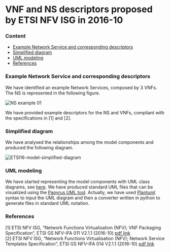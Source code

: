 # VNF and NS descriptors proposed by ETSI NFV ISG in 2016-10

### Content
- [Example Network Service and corresponding descriptors](#example-network-service-and-corresponding-descriptors)
- [Simplified diagram](#simplified-diagram)
- [UML modeling](#uml-modeling)
- [References](#references)

### Example Network Service and corresponding descriptors
We have identified an example Network Services, composed by 3 VNFs. The NS is represented in the following figure.

![NS example 01](https://github.com/superfluidity/RFB/blob/master/ETSI16/images/NS-example-01-ETSI16.png)

We have provided example descriptors for the NS and VNFs, compliant with the specifications in [1] and [2].

### Simplified diagram
We have analysed the relationships among the model components and produced the following diagram.

![ETSI16-model-simplified-diagram](https://github.com/superfluidity/RFB/blob/master/ETSI16/images/ETSI16-overall-simplified-diagram.png)

### UML modeling

We have started representing the model components with UML class diagrams, see [here](https://github.com/superfluidity/RFB/tree/master/ETSI16/UML). We have produced standard UML files that can be visualized using the [Papyrus UML tool](https://eclipse.org/papyrus/). Actually, we have used [Plantuml](http://plantuml.com/) syntax to input the UML diagram and then a converter written in python to generate files in standard UML notation.

### References
[1] ETSI NFV ISG, “Network Functions Virtualisation (NFV); VNF Packaging Specification”, ETSI GS NFV-IFA 011 V2.1.1 (2016-10) [pdf link](http://www.etsi.org/deliver/etsi_gs/NFV-IFA/001_099/011/02.01.01_60/gs_NFV-IFA011v020101p.pdf)  
[2] ETSI NFV ISG, “Network Functions Virtualisation (NFV); Network Service Templates Specification”, ETSI GS NFV-IFA 014 V2.1.1 (2016-10) [pdf link](http://www.etsi.org/deliver/etsi_gs/NFV-IFA/001_099/014/02.01.01_60/gs_NFV-IFA014v020101p.pdf)
